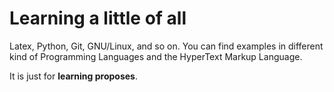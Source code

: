 # Learning a little of all
Latex, Python, Git, GNU/Linux, and so on. You can find examples in different kind of Programming Languages and 
the HyperText Markup Language. <br>

It is just for <b>learning proposes</b>.
